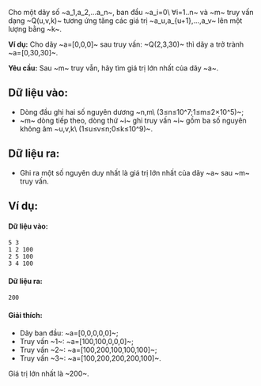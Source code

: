 Cho một dãy số ~a_1,a_2,…a_n~, ban đầu ~a_i=0\ ∀i=1..n~ và ~m~ truy vấn dạng ~Q(u,v,k)~ tương ứng tăng các giá trị ~a_u,a_{u+1},…,a_v~ lên một lượng bằng ~k~.

**Ví dụ:** Cho dãy ~a=[0,0,0]~ sau truy vấn: ~Q(2,3,30)~ thì dãy a trở trành ~a=[0,30,30]~.

**Yêu cầu:** Sau ~m~ truy vẫn, hãy tìm giá trị lớn nhất của dãy ~a~.

## Dữ liệu vào:
- Dòng đầu ghi hai số nguyên dương ~n,m\ (3≤n≤10^7;1≤m≤2×10^5)~;
- ~m~ dòng tiếp theo, dòng thứ ~i~ ghi truy vấn ~i~ gồm ba số nguyên không âm ~u,v,k\ (1≤u≤v≤n;0≤k≤10^9)~.

## Dữ liệu ra:
- Ghi ra một số nguyên duy nhất là giá trị lớn nhất của dãy ~a~ sau ~m~ truy vấn.

## Ví dụ:
#### Dữ liệu vào:	
```
5 3
1 2 100
2 5 100
3 4 100
```

#### Dữ liệu ra:
```
200
```

#### Giải thích:
- Dãy ban đầu: ~a=[0,0,0,0,0]~;
- Truy vấn ~1~: ~a=[100,100,0,0,0]~;
- Truy vấn ~2~: ~a=[100,200,100,100,100]~;
- Truy vấn ~3~: ~a=[100,200,200,200,100]~.

Giá trị lớn nhất là ~200~.